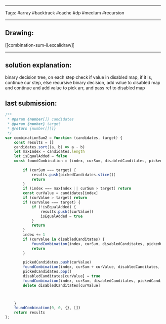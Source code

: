

----

Tags: #array #backtrack #cache #dp #medium #recursion

----

## Drawing:
[[combination-sum-ii.excalidraw]]

----


## solution explanation:
binary decision tree, on each step check if value in disabled map, if it is, continue cur step,
else recursive binary decision, add value to disabled map and continue and add value to pick arr, and pass ref to disabled map

## last submission:

```javascript
/**
 * @param {number[]} candidates
 * @param {number} target
 * @return {number[][]}
 */
var combinationSum2 = function (candidates, target) {
    const results = []
    candidates.sort((a, b) => a - b)
    let maxIndex = candidates.length
    let isEqualAdded = false
    const foundCombination = (index, curSum, disabledCanditates, pickedCandidates) => {
        
        if (curSum === target) {
            results.push(pickedCandidates.slice())
            return
        }
        if (index === maxIndex || curSum > target) return
        const curValue = candidates[index]
        if (curValue > target) return
        if (curValue === target) {
            if (!isEqualAdded) {
                results.push([curValue])
                isEqualAdded = true
            }
            return
        }
        index += 1
        if (curValue in disabledCanditates) {
            foundCombination(index, curSum, disabledCanditates, pickedCandidates)
            return
        }
        
        pickedCandidates.push(curValue)
        foundCombination(index, curSum + curValue, disabledCanditates, pickedCandidates)
        pickedCandidates.pop()
        disabledCanditates[curValue] = true
        foundCombination(index, curSum, disabledCanditates, pickedCandidates)
        delete disabledCanditates[curValue]

        

    }
    foundCombination(0, 0, {}, [])
    return results
};
```

